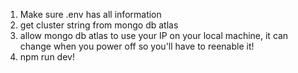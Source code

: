 


1. Make sure .env has all information
2. get cluster string from mongo db atlas
3. allow mongo db atlas to use your IP on your local machine, it can change when you power off so you'll have to reenable it!
4. npm run dev!


